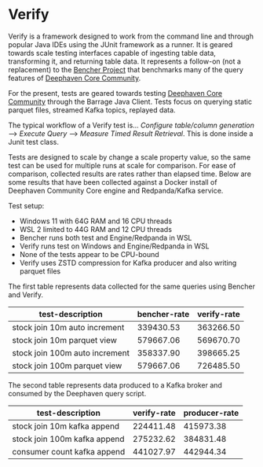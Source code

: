# Verify #

Verify is a framework designed to work from the command line and through popular Java IDEs using the JUnit framework as a runner.  It is geared towards scale testing interfaces capable of ingesting table data, transforming it, and returning table data.  It represents a follow-on (not a replacement) to the [Bencher Project](https://github.com/deephaven/bencher) that benchmarks many of the query features of [Deephaven Core Community](https://deephaven.io/community/).

For the present, tests are geared towards testing [Deephaven Core Community](https://deephaven.io/community/) through the Barrage Java Client.  Tests focus on querying static parquet files, streamed Kafka topics, replayed data.

The typical workflow of a Verify test is... *Configure table/column generation* --> *Execute Query* --> *Measure Timed Result Retrieval*.  This is done inside a Junit test class.

Tests are designed to scale by change a scale property value, so the same test can be used for multiple runs at scale for comparison.  For ease of comparison, collected results are rates rather than elapsed time.  Below are some results that have been collected against a Docker install of Deephaven Community Core engine and Redpanda/Kafka service.

Test setup:
- Windows 11 with 64G RAM and 16 CPU threads
- WSL 2 limited to 44G RAM and 12 CPU threads
- Bencher runs both test and Engine/Redpanda in WSL
- Verify runs test on Windows and Engine/Redpanda in WSL
- None of the tests appear to be CPU-bound
- Verify uses ZSTD compression for Kafka producer and also writing parquet files

The first table represents data collected for the same queries using Bencher and Verify.

|test-description|bencher-rate|verify-rate|
|----------------|------------|-----------|
|stock join 10m auto increment|339430.53|363266.50|
|stock join 10m parquet view|579667.06|569670.70|
|stock join 100m auto increment|358337.90|398665.25|
|stock join 100m parquet view|579667.06|726485.50|


The second table represents data produced to a Kafka broker and consumed by the Deephaven query script.

|test-description|verify-rate|producer-rate|
|----------------|-----------|-------------|
|stock join 10m kafka append|224411.48|415973.38|
|stock join 100m kafka append|275232.62|384831.48|
|consumer count kafka append|441027.97|442944.34|




